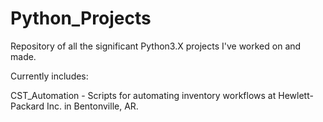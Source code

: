 # Python_Projects
Repository of all the significant Python3.X projects I've worked on and made.


Currently includes:

CST_Automation - Scripts for automating inventory workflows at Hewlett-Packard Inc. in Bentonville, AR.
